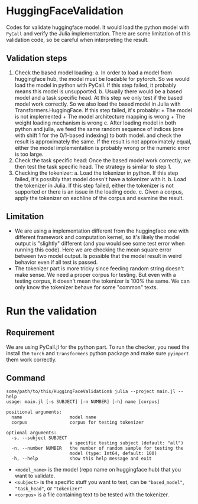 # HuggingFaceValidation

Codes for validate huggingface model. It would load the python model with `PyCall` and verify the Julia
 implementation. There are some limitation of this validation code, so be careful when interpreting the result.

## Validation steps

1. Check the based model loading:
   a. In order to load a model from huggingface hub, the model must be loadable for pytorch. So we would
	   load the model in python with PyCall. If this step failed, it probably means this model is unsupported.
   b. Usually there would be a based model and a task specific head. At this step we only test if the based
	   model work correctly. So we also load the based model in Julia with Transformers.HuggingFace. If
	    this step failed, it's probably:
			+ The model is not implemented
			+ The model architecture mapping is wrong
			+ The weight loading mechanism is wrong
   c. After loading model in both python and julia, we feed the same random sequence of indices (one with shift 1
	   for the 0/1-based indexing) to both model. and check the result is approximately the same. If the result is
	   not approximately equal, either the model implementation is probably wrong or the numeric error is too large.
2. Check the task specific head: Once the based model work correctly, we then test the task specific head.
    The strategy is similar to step 1.
3. Checking the tokenizer:
   a. Load the tokenizer in python. If this step failed, it's possibly that model doesn't have a tokenizer with it.
   b. Load the tokenizer in Julia. If this step failed, either the tokenizer is not supported or there is an issue
	   in the loading code.
   c. Given a corpus, apply the tokenizer on eachline of the corpus and examine the result.

## Limitation

+ We are using a implementation different from the huggingface one with different framework and computation
 kernel, so it's likely the model output is "slightly" different (and you would see some test error when running
 this code). Here we are checking the mean square error between two model output. Is possible that the model result
 in weird behavior even if all test is passed.
+ The tokenizer part is more tricky since feeding random string doesn't make sense. We need a proper corpus for testing.
 But even with a testing corpus, it doesn't mean the tokenizer is 100% the same. We can only know the tokenizer
 behave for some "common" texts.


# Run the validation

## Requirement

We are using PyCall.jl for the python part. To run the checker, you need the install the `torch` and `transformers`
 python package and make sure `pyimport` them work correctly.

## Command

```
some/path/to/this/HuggingFaceValidation$ julia --project main.jl --help
usage: main.jl [-s SUBJECT] [-n NUMBER] [-h] name [corpus]

positional arguments:
  name                  model name
  corpus                corpus for testing tokenizer

optional arguments:
  -s, --subject SUBJECT
                        a specific testing subject (default: "all")
  -n, --number NUMBER   the number of random sample for testing the
                        model (type: Int64, default: 100)
  -h, --help            show this help message and exit

```

+ `<model_name>` is the model (repo name on huggingface hub) that you want to validate.
+ `<subject>` is the specific stuff you want to test, can be `"based_model"`, `"task_head"`, or `"tokenizer"`
+ `<corpus>` is a file containing text to be tested with the tokenizer.
